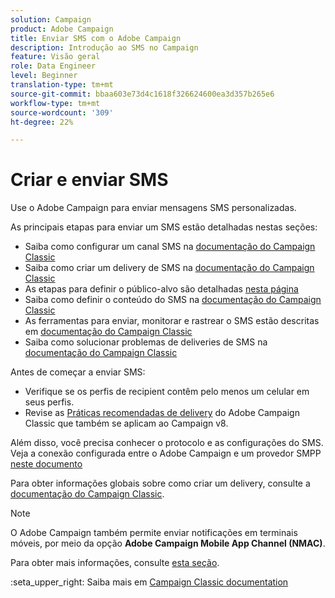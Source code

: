 ```yaml
---
solution: Campaign
product: Adobe Campaign
title: Enviar SMS com o Adobe Campaign
description: Introdução ao SMS no Campaign
feature: Visão geral
role: Data Engineer
level: Beginner
translation-type: tm+mt
source-git-commit: bbaa603e73d4c1618f326624600ea3d357b265e6
workflow-type: tm+mt
source-wordcount: '309'
ht-degree: 22%

---
```


# Criar e enviar SMS

Use o Adobe Campaign para enviar mensagens SMS personalizadas.

As principais etapas para enviar um SMS estão detalhadas nestas seções:

* Saiba como configurar um canal SMS na [documentação do Campaign Classic](https://experienceleague.adobe.com/docs/campaign-classic/using/sending-messages/sending-messages-on-mobiles/sms-set-up.html?lang=en#sending-messages)
* Saiba como criar um delivery de SMS na [documentação do Campaign Classic](https://experienceleague.adobe.com/docs/campaign-classic/using/sending-messages/sending-messages-on-mobiles/sms-create.html?lang=en#sending-messages)
* As etapas para definir o público-alvo são detalhadas [nesta página](../start/audiences.md)
* Saiba como definir o conteúdo do SMS na [documentação do Campaign Classic](https://experienceleague.adobe.com/docs/campaign-classic/using/sending-messages/sending-messages-on-mobiles/sms-create.html?lang=en#defining-the-sms-content)
* As ferramentas para enviar, monitorar e rastrear o SMS estão descritas em [documentação do Campaign Classic](https://experienceleague.adobe.com/docs/campaign-classic/using/sending-messages/sending-messages-on-mobiles/sms-send.html?lang=en#sending-messages)
* Saiba como solucionar problemas de deliveries de SMS na [documentação do Campaign Classic](https://experienceleague.adobe.com/docs/campaign-classic/using/sending-messages/sending-messages-on-mobiles/troubleshooting-sms.html?lang=en#sending-messages)

Antes de começar a enviar SMS:

* Verifique se os perfis de recipient contêm pelo menos um celular em seus perfis.
* Revise as [Práticas recomendadas de delivery](https://experienceleague.adobe.com/docs/campaign-classic/using/sending-messages/key-steps-when-creating-a-delivery/delivery-bestpractices/delivery-best-practices.html?lang=en#sending-messages) do Adobe Campaign Classic que também se aplicam ao Campaign v8.

Além disso, você precisa conhecer o protocolo e as configurações do SMS. Veja a conexão configurada entre o Adobe Campaign e um provedor SMPP [neste documento](https://experienceleague.adobe.com/docs/campaign-classic/using/sending-messages/sending-messages-on-mobiles/sms-protocol.html?lang=en#sending-messages)

Para obter informações globais sobre como criar um delivery, consulte a [documentação do Campaign Classic](https://experienceleague.adobe.com/docs/campaign-classic/using/sending-messages/key-steps-when-creating-a-delivery/steps-about-delivery-creation-steps.html?lang=en#sending-messages).

>[!NOTE]
>
>O Adobe Campaign também permite enviar notificações em terminais móveis, por meio da opção **Adobe Campaign Mobile App Channel (NMAC)**.
> 
>Para obter mais informações, consulte [esta seção](push.md).

:seta_upper_right: Saiba mais em [Campaign Classic documentation](https://experienceleague.adobe.com/docs/campaign-classic/using/sending-messages/sending-messages-on-mobiles/sms-channel.html)
